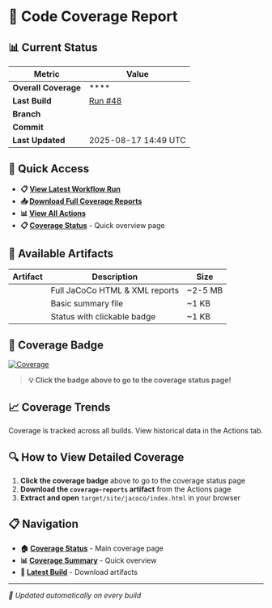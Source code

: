 # 🎯 Code Coverage Report

## 📊 Current Status

| Metric | Value |
|--------|-------|
| **Overall Coverage** | **** |
| **Last Build** | [Run #48](https://github.com/Gqlex/gqlex-path-selection-java/actions/runs/17022365180) |
| **Branch** |  |
| **Commit** | [](https://github.com/Gqlex/gqlex-path-selection-java/commit/c6e45ca7da6702ea4b26ea4c0ee9f8c6c618f936) |
| **Last Updated** | 2025-08-17 14:49 UTC |

## 🔗 Quick Access

- **📋 [View Latest Workflow Run](https://github.com/Gqlex/gqlex-path-selection-java/actions/runs/17022365180)**
- **📥 [Download Full Coverage Reports](https://github.com/Gqlex/gqlex-path-selection-java/actions/runs/17022365180)**
- **📊 [View All Actions](https://github.com/Gqlex/gqlex-path-selection-java/actions)**
- **📋 [Coverage Status](https://github.com/Gqlex/gqlex-path-selection-java/blob/main/docs/COVERAGE_STATUS.md)** - Quick overview page

## 📁 Available Artifacts

| Artifact | Description | Size |
|----------|-------------|------|
|  | Full JaCoCo HTML & XML reports | ~2-5 MB |
|  | Basic summary file | ~1 KB |
|  | Status with clickable badge | ~1 KB |

## 🎨 Coverage Badge

[![Coverage](https://img.shields.io/badge/coverage--brightgreen?style=flat&logo=java)](https://github.com/Gqlex/gqlex-path-selection-java/blob/main/docs/COVERAGE_STATUS.md)

> **💡 Click the badge above to go to the coverage status page!**

## 📈 Coverage Trends

Coverage is tracked across all builds. View historical data in the Actions tab.

## 🔍 How to View Detailed Coverage

1. **Click the coverage badge** above to go to the coverage status page
2. **Download the `coverage-reports` artifact** from the Actions page
3. **Extract and open** `target/site/jacoco/index.html` in your browser

## 📋 Navigation

- **🏠 [Coverage Status](https://github.com/Gqlex/gqlex-path-selection-java/blob/main/docs/COVERAGE_STATUS.md)** - Main coverage page
- **📊 [Coverage Summary](https://github.com/Gqlex/gqlex-path-selection-java/blob/main/docs/COVERAGE_SUMMARY.md)** - Quick overview
- **🚀 [Latest Build](https://github.com/Gqlex/gqlex-path-selection-java/actions/runs/17022365180)** - Download artifacts

---
*🔄 Updated automatically on every build*
